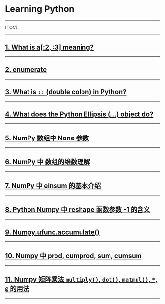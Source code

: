 # Learning Python

---

[TOC]

---

## [1. What is a[:2, :3] meaning?](subLearningPy/1.md)



---

## [2. enumerate](subLearningPy/2.md)



---

## [3. What is `::` (double colon) in Python?](subLearningPy/3.md)



---

## [4. What does the Python Ellipsis (...) object do?](subLearningPy/4.md)



---

## [5. NumPy 数组中 None 参数](subLearningPy/5.md)



---

## [6. NumPy 中 数组的维数理解](subLearningPy/6.md)



---

## [7. NumPy 中 einsum 的基本介绍](subLearningPy/7.md)



---

## [8. Python Numpy 中 reshape 函数参数 -1 的含义](subLearningPy/8.md)



---

## [9. Numpy.ufunc.accumulate()](subLearningPy/9.md)



---

## [10. Numpy 中 prod, cumprod, sum, cumsum](subLearningPy/10.md)



---

## [11. Numpy 矩阵乘法 `multiply()`, `dot()`, `matmul()`, `*`, `@` 的用法](subLearningPy/11.md)



---





